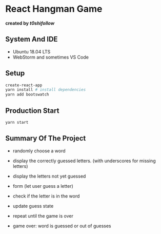 

# React Hangman Game

**created by *t0shifollow*** 

## System And IDE

  * Ubuntu 18.04 LTS
  * WebStorm and sometimes VS Code


## Setup

```sh
create-react-app
yarn install # install dependencies
yarn add bootswatch

```

## Production Start

```sh
yarn start
```

## Summary Of The Project

* randomly choose a word

* display the correctly guessed letters. (with underscores for missing letters)
* display the letters not yet guessed <br>

* form (let user guess a letter)
* check if the letter is in the word
* update guess state
* repeat until the game is over
* game over: word is guessed or out of guesses